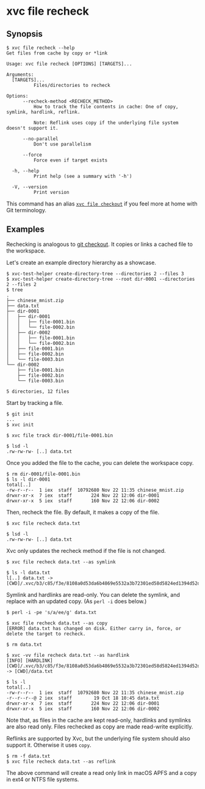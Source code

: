 # xvc file recheck

## Synopsis

```console
$ xvc file recheck --help
Get files from cache by copy or *link

Usage: xvc file recheck [OPTIONS] [TARGETS]...

Arguments:
  [TARGETS]...
          Files/directories to recheck

Options:
      --recheck-method <RECHECK_METHOD>
          How to track the file contents in cache: One of copy, symlink, hardlink, reflink.
          
          Note: Reflink uses copy if the underlying file system doesn't support it.

      --no-parallel
          Don't use parallelism

      --force
          Force even if target exists

  -h, --help
          Print help (see a summary with '-h')

  -V, --version
          Print version

```

This command has an alias [`xvc file checkout`](/ref/xvc-file-checkout.md) if you feel more at home with Git terminology.

## Examples

Rechecking is analogous to [git checkout](https://git-scm.com/docs/git-checkout).
It copies or links a cached file to the workspace.

Let's create an example directory hierarchy as a showcase. 

```console
$ xvc-test-helper create-directory-tree --directories 2 --files 3
$ xvc-test-helper create-directory-tree --root dir-0001 --directories 2 --files 2
$ tree
.
├── chinese_mnist.zip
├── data.txt
├── dir-0001
│   ├── dir-0001
│   │   ├── file-0001.bin
│   │   └── file-0002.bin
│   ├── dir-0002
│   │   ├── file-0001.bin
│   │   └── file-0002.bin
│   ├── file-0001.bin
│   ├── file-0002.bin
│   └── file-0003.bin
└── dir-0002
    ├── file-0001.bin
    ├── file-0002.bin
    └── file-0003.bin

5 directories, 12 files

```

Start by tracking a file.

```console
$ git init
...
$ xvc init

$ xvc file track dir-0001/file-0001.bin

$ lsd -l
.rw-rw-rw- [..] data.txt

```

Once you added the file to the cache, you can delete the workspace copy.

```console
$ rm dir-0001/file-0001.bin
$ ls -l dir-0001
total[..]
-rw-r--r--  1 iex  staff  10792680 Nov 22 11:35 chinese_mnist.zip
drwxr-xr-x  7 iex  staff       224 Nov 22 12:06 dir-0001
drwxr-xr-x  5 iex  staff       160 Nov 22 12:06 dir-0002

```

Then, recheck the file. By default, it makes a copy of the file.

```console
$ xvc file recheck data.txt

$ lsd -l
.rw-rw-rw- [..] data.txt

```

Xvc only updates the recheck method if the file is not changed.

```console
$ xvc file recheck data.txt --as symlink

$ ls -l data.txt
l[..] data.txt -> [CWD]/.xvc/b3/c85/f3e/8108a0d53da6b4869e5532a3b72301ed58d5824ed1394d52dbcabe9496/0.txt

```

Symlink and hardlinks are read-only.
You can delete the symlink, and replace with an updated copy.
(As `perl -i` does below.)

```console
$ perl -i -pe 's/a/ee/g' data.txt

$ xvc file recheck data.txt --as copy
[ERROR] data.txt has changed on disk. Either carry in, force, or delete the target to recheck. 

$ rm data.txt

```

```console
$ xvc -vv file recheck data.txt --as hardlink
[INFO] [HARDLINK] [CWD]/.xvc/b3/c85/f3e/8108a0d53da6b4869e5532a3b72301ed58d5824ed1394d52dbcabe9496/0.txt -> [CWD]/data.txt

$ ls -l
total[..]
-rw-r--r--  1 iex  staff  10792680 Nov 22 11:35 chinese_mnist.zip
-r--r--r--@ 2 iex  staff        19 Oct 18 10:45 data.txt
drwxr-xr-x  7 iex  staff       224 Nov 22 12:06 dir-0001
drwxr-xr-x  5 iex  staff       160 Nov 22 12:06 dir-0002

```

Note that, as files in the cache are kept read-only, hardlinks and symlinks are also read only. Files rechecked as copy are made read-write explicitly.

Reflinks are supported by Xvc, but the underlying file system should also support it.
Otherwise it uses `copy`.

```console
$ rm -f data.txt
$ xvc file recheck data.txt --as reflink

```

The above command will create a read only link in macOS APFS and a copy in ext4 or NTFS file systems.

